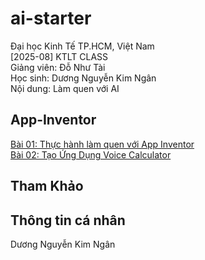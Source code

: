 # ai-starter

Đại học Kinh Tế TP.HCM, Việt Nam  
[2025-08] KTLT CLASS  
Giảng viên: Đỗ Như Tài  
Học sinh: Dương Nguyễn Kim Ngân  
Nội dung: Làm quen với AI

## App-Inventor

[Bài 01: Thực hành làm quen với App Inventor](01_app_inventor/)  
[Bài 02: Tạo Ứng Dụng Voice Calculator](02_voice_calculator/)

## Tham Khảo

## Thông tin cá nhân

Dương Nguyễn Kim Ngân
